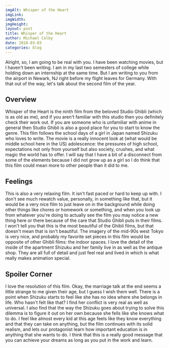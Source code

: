 ```yaml
---
imgAlt: Whisper of the Heart
imgLink:
imgWidth:
imgHeight:
layout: post
title: Whisper of the Heart
author: Michael Colby
date: 2018-03-03
categories: blog
---
```



Alright, so, I am going to be real with you. I have been watching movies, but I
haven't been writing. I am in my last two semesters of college while holding
down an internship at the same time. But I am writing to you from the airport in
Newark, NJ right before my flight leaves for Germany. With that out of the way,
let's talk about the second film of the year.

<h2> Overview </h2>

Whisper of the Heart is the ninth film from the beloved Studio Ghibli (which is
as old as me), and if you aren't familiar with this studio then you definitely
check their work out. If you are someone who is unfamiliar with anime in general
then Studio Ghibli is also a good place for you to start to know the genre. This
film follows the school days of a girl in Japan named Shizuku who loves to
write. The movie is a really innocent look at (what would be middle school here
in the US) adolescence: the pressures of high school, expectations not only from
yourself but also society, crushes, and what magic the world has to offer. I
will say that I have a bit of a disconnect from some of the elements because I
did not grow up as a girl so I do think that this film could mean more to other
people than it did to me.

<h2> Feelings </h2>

This is also a very relaxing film. It isn't fast paced or hard to keep up with.
I don't see much rewatch value, personally, in something like that, but it would
be a very nice film to just leave on in the background while doing other things
like chores or homework or something, and when you look up from whatever you're
doing to actually see the film you may notice a new thing here or there because
of the care that Studio Ghibli puts in their films. I won't tell you that this
is the most beautiful of the Ghibli films, but that doesn't mean that is isn't
beautiful. The imagery of the mid-90s west Tokyo is very nice, and probably my
favorite set pieces in this film would be opposite of other Ghibli films: the
indoor spaces. I love the detail of the inside of the apartment Shizuku and her
family live in as well as the antique shop. They are all full of detail and just
feel real and lived in which is what really makes animation special.

<h2> Spoiler Corner </h2>

I love the resolution of this film. Okay, the marriage talk at the end seems a
little strange to me given their age, but I guess I wish them well. There is a
point when Shizuku starts to feel like she has no idea where she belongs in
life. Who hasn't felt like that? I find her conflict is very real as well as
universal. I also find that the way the Shizuku goes about trying to solve this
dilemma is to figure it out on her own because she fells like she knows what to
do. I feel like almost every kid at this age feels like they know everything and
that they can take on anything, but the film continues with its solid realism,
and lets our protagonist learn how important education is in anything that she
wants to do. I think that this is a really good message that you can achieve
your dreams as long as you put in the work and learn.
